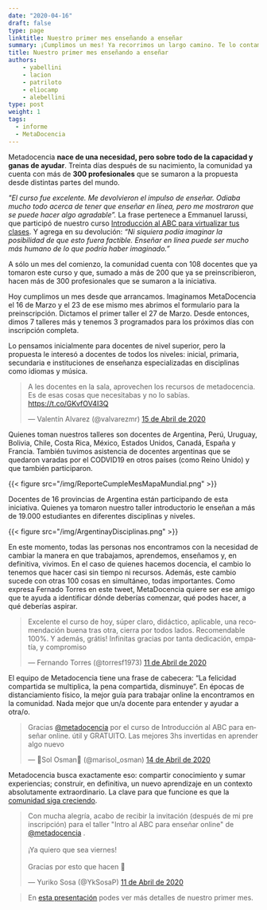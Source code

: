 ```yaml
---
date: "2020-04-16"
draft: false
type: page
linktitle: Nuestro primer mes enseñando a enseñar
summary: ¡Cumplimos un mes! Ya recorrimos un largo camino. Te lo contamos acá
title: Nuestro primer mes enseñando a enseñar
authors: 
    - yabellini
    - lacion
    - patriloto
    - eliocamp
    - alebellini
type: post
weight: 1
tags: 
  - informe
  - MetaDocencia 
---
```


Metadocencia **nace de una necesidad, pero sobre todo de la capacidad y ganas de ayudar**. Treinta días después de su nacimiento, la comunidad ya cuenta con más de **300 profesionales** que se sumaron a la propuesta desde distintas partes del mundo.

_"El curso fue excelente. Me devolvieron el impulso de enseñar. Odiaba mucho todo acerca de tener que enseñar en línea, pero me mostraron que se puede hacer algo agradable”._ La frase pertenece a Emmanuel Iarussi, que participó de nuestro curso [Introducción al ABC para virtualizar tus clases](https://metadocencia.netlify.app/cursos/abc-online/intro-abc/). Y agrega en su devolución: _“Ni siquiera podía imaginar la posibilidad de que esto fuera factible. Enseñar en línea puede ser mucho más humano de lo que podría haber imaginado.”_

A sólo un mes del comienzo, la comunidad cuenta con 108 docentes que ya tomaron este curso y que, sumado a más de 200 que ya se preinscribieron, hacen más de 300 profesionales que se sumaron a la iniciativa.

Hoy cumplimos un mes desde que arrancamos. Imaginamos MetaDocencia el 16 de Marzo y el 23 de ese mismo mes abrimos el formulario para la preinscripción. Dictamos el primer taller el 27 de Marzo. Desde entonces, dimos 7 talleres más y tenemos 3 programados para los próximos días con inscripción completa. 

Lo pensamos inicialmente para docentes de nivel superior, pero la propuesta le interesó a docentes de todos los niveles: inicial, primaria, secundaria e instituciones de enseñanza especializadas en disciplinas como idiomas y música.

<blockquote class="twitter-tweet"><p lang="es" dir="ltr">A les docentes en la sala, aprovechen los recursos de metadocencia. Es de esas cosas que necesitabas y no lo sabías. <a href="https://t.co/GKvfOV4I3Q">https://t.co/GKvfOV4I3Q</a></p>&mdash; Valentín Alvarez (@valvarezmr) <a href="https://twitter.com/valvarezmr/status/1250223788777709568?ref_src=twsrc%5Etfw">15 de Abril de 2020</a></blockquote> <script async src="https://platform.twitter.com/widgets.js" charset="utf-8"></script> 

Quienes toman nuestros talleres son docentes de Argentina, Perú, Uruguay, Bolivia, Chile, Costa Rica, México, Estados Unidos, Canadá, España y Francia. También tuvimos asistencia de docentes argentinas que se quedaron varadas por el CODVID19 en otros países (como Reino Unido) y que también participaron.

{{< figure src="/img/ReporteCumpleMesMapaMundial.png" >}}

Docentes de 16 provincias de Argentina están participando de esta iniciativa. Quienes ya tomaron nuestro taller introductorio le enseñan a más de 19.000 estudiantes en diferentes disciplinas y niveles.

{{< figure src="/img/ArgentinayDisciplinas.png" >}}


En este momento, todas las personas nos encontramos con la necesidad de cambiar la manera en que trabajamos, aprendemos, enseñamos y, en definitiva, vivimos. En el caso de quienes hacemos docencia, el cambio lo tenemos que hacer casi sin tiempo ni recursos. Además, este cambio sucede con otras 100 cosas en simultáneo, todas importantes. Como expresa Fernado Torres en este tweet, MetaDocencia quiere ser ese amigo que te ayuda a identificar dónde deberías comenzar, qué podes hacer, a qué deberías aspirar.


<blockquote class="twitter-tweet"><p lang="es" dir="ltr">Excelente el curso de hoy, súper claro, didáctico, aplicable, una recomendación buena tras otra, cierra por todos lados. Recomendable 100%. Y además, grátis! Infinitas gracias por tanta dedicación, empatía, y compromiso</p>&mdash; Fernando Torres (@torresf1973) <a href="https://twitter.com/torresf1973/status/1249007107153821696?ref_src=twsrc%5Etfw">11 de Abril de 2020</a></blockquote> <script async src="https://platform.twitter.com/widgets.js" charset="utf-8"></script> 


El equipo de Metadocencia tiene una frase de cabecera: “La felicidad compartida se multiplica, la pena compartida, disminuye”. En épocas de distanciamiento físico, la mejor guía para trabajar online la encontramos en la comunidad. Nada mejor que un/a docente para entender y ayudar a otra/o.


<blockquote class="twitter-tweet"><p lang="es" dir="ltr">Gracias <a href="https://twitter.com/metadocencia?ref_src=twsrc%5Etfw">@metadocencia</a> por el curso de Introducción al ABC para enseñar online. útil y GRATUITO. Las mejores 3hs invertidas en aprender algo nuevo</p>&mdash; 💚Sol Osman💚 (@marisol_osman) <a href="https://twitter.com/marisol_osman/status/1250077903171223553?ref_src=twsrc%5Etfw">14 de Abril de 2020</a></blockquote> <script async src="https://platform.twitter.com/widgets.js" charset="utf-8"></script> 

Metadocencia busca exactamente eso: compartir conocimiento y sumar experiencias; construir, en definitiva, un nuevo aprendizaje en un contexto absolutamente extraordinario.
La clave para que funcione es que la [comunidad siga creciendo](https://join.slack.com/t/metadocencia/shared_invite/zt-cq1hleoz-Ij2AgXKJBjg03sRuoxLhjg).

<blockquote class="twitter-tweet"><p lang="es" dir="ltr">Con mucha alegría, acabo de recibir la invitación (después de mi pre inscripción) para el taller &quot;Intro al ABC para enseñar online&quot; de <a href="https://twitter.com/metadocencia?ref_src=twsrc%5Etfw">@metadocencia</a> .<br><br>¡Ya quiero que sea viernes!<br><br>Gracias por esto que hacen 💜</p>&mdash; Yuriko Sosa (@YkSosaP) <a href="https://twitter.com/YkSosaP/status/1249068691347705858?ref_src=twsrc%5Etfw">11 de Abril de 2020</a></blockquote> <script async src="https://platform.twitter.com/widgets.js" charset="utf-8"></script> 




> En [esta presentación](https://docs.google.com/presentation/d/18foPIZLfgJHtLr2KV536biMY0USHvuT8jIa-VdLHfqY/edit?usp=sharing) podes ver más detalles de nuestro primer mes. 
